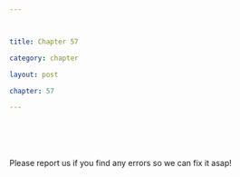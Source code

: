 ```yaml
---



title: Chapter 57

category: chapter

layout: post

chapter: 57 

---
```




<br><br><br><br>
Please report us if you find any errors so we can fix it asap!
